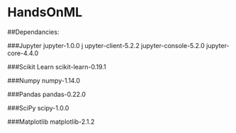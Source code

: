 # HandsOnML

##Dependancies:

###Jupyter
jupyter-1.0.0 j
upyter-client-5.2.2 
jupyter-console-5.2.0 
jupyter-core-4.4.0
  
###Scikit Learn
scikit-learn-0.19.1 

###Numpy
numpy-1.14.0

###Pandas
pandas-0.22.0

###SciPy
scipy-1.0.0

###Matplotlib
matplotlib-2.1.2
